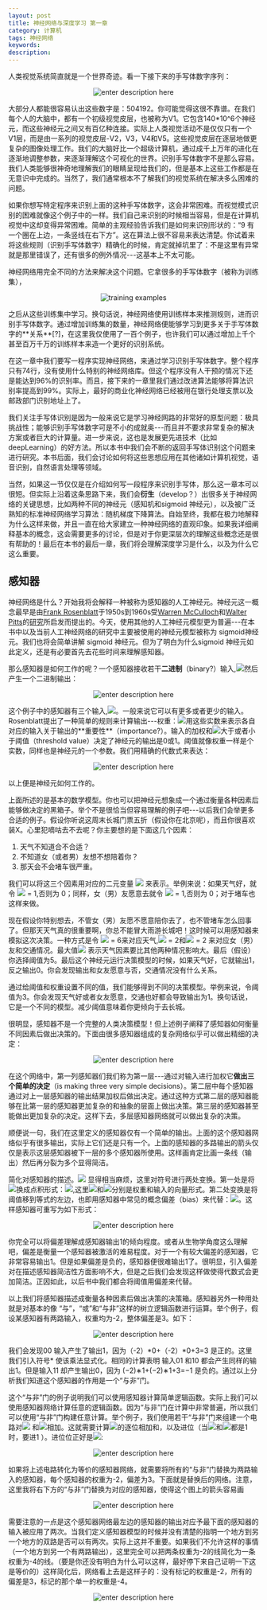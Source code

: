 ```yaml
---
layout: post
title: 神经网络与深度学习 第一章
category: 计算机
tags: 神经网络
keywords: 
description: 
---
```





人类视觉系统简直就是一个世界奇迹。看一下接下来的手写体数字序列：     
<center>

![enter description here][1]     
</center>
大部分人都能很容易认出这些数字是：504192。你可能觉得这很不靠谱。在我们每个人的大脑中，都有一个初级视觉皮层，也被称为V1。它包含140*10^6个神经元，而这些神经元之间又有百亿种连接。实际上人类视觉活动不是仅仅只有一个V1层，而是由一系列的视觉皮层-V2，V3，V4和V5。这些视觉皮层在逐层地做更复杂的图像处理工作。我们的大脑好比一个超级计算机，通过成千上万年的进化在逐渐地调整参数，来逐渐理解这个可视化的世界。识别手写体数字不是那么容易。我们人类能够很神奇地理解我们的眼睛呈现给我们的，但是基本上这些工作都是在无意识中完成的。当然了，我们通常根本不了解我们的视觉系统在解决多么困难的问题。    


如果你想写特定程序来识别上面的这种手写体数字，这会非常困难。而视觉模式识别的困难就像这个例子中的一样。我们自己来识别的时候相当容易，但是在计算机视觉中这却变得异常困难。简单的主观经验告诉我们是如何来识别形状的：“9 有一个圈在上边，一条竖线在右下方”。这在算法上很不容易来表达清楚。你试着来将这些规则（识别手写体数字）精确化的时候，肯定就掉坑里了：不是这里有异常就是那里错误了，还有很多的例外情况---这基本上不太可能。      

神经网络用完全不同的方法来解决这个问题。它拿很多的手写体数字（被称为训练集），     
<center>     

![training examples][2]     
</center>
之后从这些训练集中学习。换句话说，神经网络使用训练样本来推测规则，进而识别手写体数字。通过增加训练集的数量，神经网络便能够学习到更多关于手写体数字的**关系**[?]，在这里我仅使用了一百个例子，也许我们可以通过增加上千个甚至百万千万的训练样本来造一个更好的识别系统。     

在这一章中我们要写一程序实现神经网络，来通过学习识别手写体数字。整个程序只有74行，没有使用什么特别的神经网络库。但这个程序没有人干预的情况下还是能达到96%的识别率。而且，接下来的一章里我们通过改进算法能够将算法识别率提高到99%。实际上，最好的商业化神经网络已经被用在银行处理支票以及邮政部门识别地址上了。    

我们关注手写体识别是因为一般来说它是学习神经网路的非常好的原型问题：极具挑战性；能够识别手写体数字可是不小的成就奥---而且并不要求非常复杂的解决方案或者巨大的计算量。进一步来说，这也是发展更先进技术（比如deepLearning）的好方法。所以本书中我们会不断的返回手写体识别这个问题来进行研究。本书后面，我们会讨论如何将这些思想应用在其他诸如计算机视觉，语音识别，自然语言处理等领域。    

当然，如果这一节仅仅是在介绍如何写一段程序来识别手写体，那么这一章本可以很短。但实际上沿着这条思路下来，我们会**衍生**（develop？）出很多关于神经网络的关键思想，比如两种不同的神经元（感知机和sigmoid 神经元），以及被广泛熟知的标准神经网络学习算法：随机梯度下降算法。自始至终，我都在极力地解释为什么这样来做，并且一直在给大家建立一种神经网络的直观印象。如果我详细阐释基本的概念，这会需要更多的讨论，但是对于你更深层次的理解这些概念还是很有帮助的！最后在本书的最后一章，我们将会理解深度学习是什么，以及为什么它这么重要。    

## 感知器    
神经网络是什么？开始我将会解释一种被称为感知器的人工神经元。神经元这一概念最早是由[Frank Rosenblatt](https://en.wikipedia.org/wiki/Frank_Rosenblatt)于1950s到1960s受[Warren McCulloch](https://en.wikipedia.org/wiki/Warren_McCulloch)和[Walter Pitts](https://en.wikipedia.org/wiki/Walter_Pitts)的[研究](http://scholar.google.ca/scholar?cluster=4035975255085082870)所启发而提出的。今天，使用其他的人工神经元模型更为普遍---在本书中以及当前人工神经网络的研究中主要被使用的神经元模型被称为 sigmoid神经元。我们也将会简单讲解 sigmoid 神经元。但为了明白为什么sigmoid 神经元如此定义，还是有必要首先去花些时间来理解感知器。      

那么感知器是如何工作的呢？一个感知器接收若干**二进制**（binary?）输入,<img src="http://www.forkosh.com/mathtex.cgi? x_1, x_2, \ldots">然后产生一个二进制输出：
<center>    

![enter description here][3]
</center>
这个例子中的感知器有三个输入,<img src="http://www.forkosh.com/mathtex.cgi? x_1, x_2,x_3, \ldots">。一般来说它可以有更多或者更少的输入。Rosenblatt提出了一种简单的规则来计算输出---权重：<img src="http://www.forkosh.com/mathtex.cgi? w_1, w_2, \ldots">用这些实数来表示各自对应的输入关于输出的**重要性**（importance?）。输入的加权和<img src="http://www.forkosh.com/mathtex.cgi? \sum_j w_j x_j">大于或者小于阈值（threshold value）决定了神经元的输出是0或1。阈值就像权重一样是个实数，同样也是神经元的一个参数。我们用精确的代数式来表达：     

<center>    

![enter description here][4]

</center>
  
以上便是神经元如何工作的。      

上面所述的是基本的数学模型。你也可以把神经元想象成一个通过衡量各种因素后能够做决定的黑箱子。举个不是很恰当但容易理解的例子吧---以后我们会举更多合适的例子。假设你听说这周末长城门票五折（假设你在北京呢），而且你很喜欢装X。心里犯嘀咕去不去呢？你主要想的是下面这几个因素：     
1.  天气不知道合不合适？
2.  不知道女（或者男）友想不想陪着你？ 
3.  那天会不会堵车很严重。    

我们可以将这三个因素用对应的二元变量  <img src="http://www.forkosh.com/mathtex.cgi? x_1,x_2,x_3">  来表示。举例来说：如果天气好，就令 <img src="http://www.forkosh.com/mathtex.cgi? x_1"> = 1,否则为 0；同样，女（男）友愿意去就令 <img src="http://www.forkosh.com/mathtex.cgi? x_2"> = 1,否则为 0；对于堵车也这样来做。      

现在假设你特别想去，不管女（男）友愿不愿意陪你去了，也不管堵车怎么回事了。但那天天气真的很重要啊，你总不能冒大雨游长城吧！这时候可以用感知器来模拟这次决策。一种方式是令 <img src="http://www.forkosh.com/mathtex.cgi? w_1"> = 6来对应天气,<img src="http://www.forkosh.com/mathtex.cgi? w_2"> = 2和<img src="http://www.forkosh.com/mathtex.cgi? w_3"> = 2 来对应女（男）友和交通情况。最大值<img src="http://www.forkosh.com/mathtex.cgi? w_1"> 表示天气因素要比其他两种情况影响大。最后（假设）你选择阈值为5。最后这个神经元运行决策模型的时候，如果天气好，它就输出1，反之输出0。你会发现输出和女友愿意与否，交通情况没有什么关系。     

通过给阈值和权重设置不同的值，我们能够得到不同的决策模型。举例来说，令阈值为3。你会发现天气好或者女友愿意，交通也好都会导致输出为1。换句话说，它是一个不同的模型。减少阈值意味着你更倾向于去长城。     

很明显，感知器不是一个完整的人类决策模型！但上述例子阐释了感知器如何衡量不同因素后做出决策的。下面由很多感知器组成的复杂网络似乎可以做出精细的决定：      
<center>    

![enter description here][5]

</center>      

在这个网络中，第一列感知器们我们称为第一层---通过对输入进行加权它**做出三个简单的决定**（is making three very simple decisions）。第二层中每个感知器通过对上一层感知器的输出结果加权后做出决定。通过这种方式第二层的感知器能够在比第一层的感知器更加复杂的和抽象的层面上做出决策。第三层的感知器甚至能做出更加复杂的决定。这样下去，多层感知器网络就可以做出复杂的决策。      

顺便说一句，我们在这里定义的感知器仅有一个简单的输出。上面的这个感知器网络似乎有很多输出，实际上它们还是只有一个。上面的感知器的多路输出的箭头仅仅是表示这层感知器被下一层的多个感知器所使用。这样画肯定比画一条线（输出）然后再分裂为多个显得简洁。       



简化对感知器的描述。<img src="http://www.forkosh.com/mathtex.cgi? %5Csum_j w_j x_j %3E %5Cmbox{threshold}"> 显得相当麻烦，这里对符号进行两处变换。第一处是将<img src="http://www.forkosh.com/mathtex.cgi? %5Csum_j w_j x_j">换成点积形式：<img src="http://www.forkosh.com/mathtex.cgi? w %5Ccdot x %5Cequiv %5Csum_j w_j x_j">,这里<img src="http://www.forkosh.com/mathtex.cgi? w">和<img src="http://www.forkosh.com/mathtex.cgi? x">分别是权重和输入的向量形式。第二处变换是将阈值移到等式的左边，也即用感知器中常见的概念偏差（bias）来代替：<img src="http://www.forkosh.com/mathtex.cgi?b %5Cequiv-%5Cmbox{threshold}">。这样感知器可重写为如下形式：      
   
<center>      

![enter description here][6]


</center>你完全可以将偏差理解成感知器输出1的倾向程度。或者从生物学角度这么理解吧，偏差是衡量一个感知器被激活的难易程度。对于一个有较大偏差的感知器，它非常容易输出1。但是如果偏差是负的，感知器便很难输出1了。很明显，引入偏差对在描述感知器简洁性方面影响不大，但是之后我们会发现这样做使得代数式会更加简洁。正因如此，以后书中我们都会将阈值用偏差来代替。      

以上我们将感知器描述成衡量各种因素后做出决策的决策箱。感知器另外一种用处就是对基本的像 “与”，“或”和“与非”这样的树立逻辑函数进行运算。举个例子，假设某感知器有两路输入，权重均为-2，整体偏差是3。如下：      
<center>      

![enter description here][7]


</center>我们会发现00 输入产生了输出1，因为（-2）*0+（-2）*0+3=3 是正的。这里我们引入符号* 使该乘法显式化。相同的计算表明 输入01 和10 都会产生同样的输出1。但是输入11 却产生输出0，因为 (−2)∗1+(−2)∗1+3=−1
是负的。通过以上分析我们知道这个感知器的作用是一个“与非”门。         


这个“与非”门的例子说明我们可以使用感知器计算简单逻辑函数。实际上我们可以使用感知器网络计算任意的逻辑函数。因为“与非”门在计算中非常普遍，所以我们可以使用“与非”门构建任意计算。举个例子，我们使用若干“与非”门来组建一个电路对<img src="http://www.forkosh.com/mathtex.cgi?x_1"> 和<img src="http://www.forkosh.com/mathtex.cgi?x_2">相加。这就需要计算<img src="http://www.forkosh.com/mathtex.cgi?x_1 %5Coplus x_2">的逐位相加和，以及进位（当<img src="http://www.forkosh.com/mathtex.cgi?x_1">和<img src="http://www.forkosh.com/mathtex.cgi?x_2">都是1时，要进1 ）。进位位正好是<img src="http://www.forkosh.com/mathtex.cgi?x_1x_2">:      
<center>      

![enter description here][8]


</center>
如果将上述电路转化为等价的感知器网络，就需要将所有的“与非”门替换为两路输入的感知器，每个感知器的权重为-2，偏差为3。下面就是替换后的网络。注意，这里我将右下方的“与非”门替换为对应的感知器，使得这个图上的箭头容易画        

<center>      

![enter description here][9]


</center>      

需要注意的一点是这个感知器网络最左边的感知器的输出对应予最下面的感知器的输入被应用了两次。当我们定义感知器模型的时候并没有清楚的指明一个地方到另一个地方的双路是否可以有两次。实际上这并不重要。如果我们不允许这样的事情（一个地方到另一个有两路输出），这里完全可以把两条权重为-2的线简化为一条权重为-4的线。（要是你还没有明白为什么可以这样，最好停下来自己证明一下这是等价的）这样简化后，网络看上去是这样子的：没有标记的权重是-2，所有的偏差是3，标记的那个单一的权重是-4。      
<center>      

![enter description here][9]

</center>      





  [1]:http://7xomz3.com1.z0.glb.clouddn.com/00.png?imageView2/2/w/220
  [2]:http://7xomz3.com1.z0.glb.clouddn.com/01.png
  [3]:http://7xomz3.com1.z0.glb.clouddn.com/02.png
  [4]:http://7xomz3.com1.z0.glb.clouddn.com/03.jpg
  [5]:http://7xomz3.com1.z0.glb.clouddn.com/net.png
  [6]:http://7xomz3.com1.z0.glb.clouddn.com/04.jpg
  [7]:http://7xomz3.com1.z0.glb.clouddn.com/05.jpg
  [8]:http://7xomz3.com1.z0.glb.clouddn.com/06.jpg
  [9]:http://7xomz3.com1.z0.glb.clouddn.com/07.jpg  